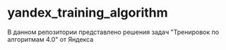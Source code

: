 # yandex_training_algorithm
В данном репозитории представлено решения задач "Тренировок по алгоритмам 4.0" от Яндекса
